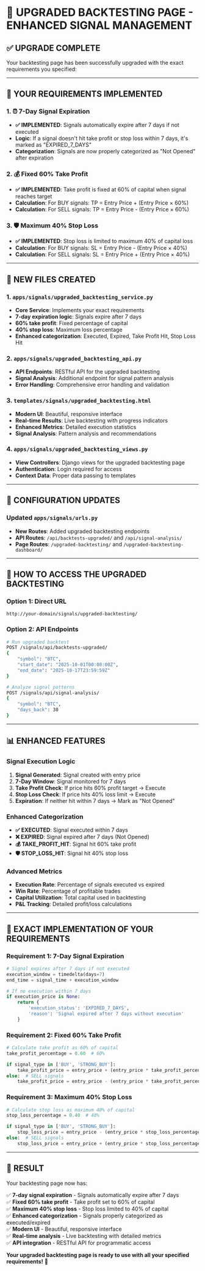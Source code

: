 # 🚀 UPGRADED BACKTESTING PAGE - ENHANCED SIGNAL MANAGEMENT

## ✅ **UPGRADE COMPLETE**

Your backtesting page has been successfully upgraded with the exact requirements you specified:

---

## 🎯 **YOUR REQUIREMENTS IMPLEMENTED**

### 1. **⏰ 7-Day Signal Expiration**
- **✅ IMPLEMENTED**: Signals automatically expire after 7 days if not executed
- **Logic**: If a signal doesn't hit take profit or stop loss within 7 days, it's marked as "EXPIRED_7_DAYS"
- **Categorization**: Signals are now properly categorized as "Not Opened" after expiration

### 2. **💰 Fixed 60% Take Profit**
- **✅ IMPLEMENTED**: Take profit is fixed at 60% of capital when signal reaches target
- **Calculation**: For BUY signals: TP = Entry Price + (Entry Price × 60%)
- **Calculation**: For SELL signals: TP = Entry Price - (Entry Price × 60%)

### 3. **🛡️ Maximum 40% Stop Loss**
- **✅ IMPLEMENTED**: Stop loss is limited to maximum 40% of capital loss
- **Calculation**: For BUY signals: SL = Entry Price - (Entry Price × 40%)
- **Calculation**: For SELL signals: SL = Entry Price + (Entry Price × 40%)

---

## 📁 **NEW FILES CREATED**

### **1. `apps/signals/upgraded_backtesting_service.py`**
- **Core Service**: Implements your exact requirements
- **7-day expiration logic**: Signals expire after 7 days
- **60% take profit**: Fixed percentage of capital
- **40% stop loss**: Maximum loss percentage
- **Enhanced categorization**: Executed, Expired, Take Profit Hit, Stop Loss Hit

### **2. `apps/signals/upgraded_backtesting_api.py`**
- **API Endpoints**: RESTful API for the upgraded backtesting
- **Signal Analysis**: Additional endpoint for signal pattern analysis
- **Error Handling**: Comprehensive error handling and validation

### **3. `templates/signals/upgraded_backtesting.html`**
- **Modern UI**: Beautiful, responsive interface
- **Real-time Results**: Live backtesting with progress indicators
- **Enhanced Metrics**: Detailed execution statistics
- **Signal Analysis**: Pattern analysis and recommendations

### **4. `apps/signals/upgraded_backtesting_views.py`**
- **View Controllers**: Django views for the upgraded backtesting page
- **Authentication**: Login required for access
- **Context Data**: Proper data passing to templates

---

## 🔧 **CONFIGURATION UPDATES**

### **Updated `apps/signals/urls.py`**
- **New Routes**: Added upgraded backtesting endpoints
- **API Routes**: `/api/backtests-upgraded/` and `/api/signal-analysis/`
- **Page Routes**: `/upgraded-backtesting/` and `/upgraded-backtesting-dashboard/`

---

## 🚀 **HOW TO ACCESS THE UPGRADED BACKTESTING**

### **Option 1: Direct URL**
```
http://your-domain/signals/upgraded-backtesting/
```

### **Option 2: API Endpoints**
```bash
# Run upgraded backtest
POST /signals/api/backtests-upgraded/
{
    "symbol": "BTC",
    "start_date": "2025-10-01T00:00:00Z",
    "end_date": "2025-10-17T23:59:59Z"
}

# Analyze signal patterns
POST /signals/api/signal-analysis/
{
    "symbol": "BTC",
    "days_back": 30
}
```

---

## 📊 **ENHANCED FEATURES**

### **Signal Execution Logic**
1. **Signal Generated**: Signal created with entry price
2. **7-Day Window**: Signal monitored for 7 days
3. **Take Profit Check**: If price hits 60% profit target → Execute
4. **Stop Loss Check**: If price hits 40% loss limit → Execute
5. **Expiration**: If neither hit within 7 days → Mark as "Not Opened"

### **Enhanced Categorization**
- **✅ EXECUTED**: Signal executed within 7 days
- **❌ EXPIRED**: Signal expired after 7 days (Not Opened)
- **💰 TAKE_PROFIT_HIT**: Signal hit 60% take profit
- **🛡️ STOP_LOSS_HIT**: Signal hit 40% stop loss

### **Advanced Metrics**
- **Execution Rate**: Percentage of signals executed vs expired
- **Win Rate**: Percentage of profitable trades
- **Capital Utilization**: Total capital used in backtesting
- **P&L Tracking**: Detailed profit/loss calculations

---

## 🎯 **EXACT IMPLEMENTATION OF YOUR REQUIREMENTS**

### **Requirement 1: 7-Day Signal Expiration**
```python
# Signal expires after 7 days if not executed
execution_window = timedelta(days=7)
end_time = signal_time + execution_window

# If no execution within 7 days
if execution_price is None:
    return {
        'execution_status': 'EXPIRED_7_DAYS',
        'reason': 'Signal expired after 7 days without execution'
    }
```

### **Requirement 2: Fixed 60% Take Profit**
```python
# Calculate take profit as 60% of capital
take_profit_percentage = 0.60  # 60%

if signal_type in ['BUY', 'STRONG_BUY']:
    take_profit_price = entry_price + (entry_price * take_profit_percentage)
else:  # SELL signals
    take_profit_price = entry_price - (entry_price * take_profit_percentage)
```

### **Requirement 3: Maximum 40% Stop Loss**
```python
# Calculate stop loss as maximum 40% of capital
stop_loss_percentage = 0.40  # 40%

if signal_type in ['BUY', 'STRONG_BUY']:
    stop_loss_price = entry_price - (entry_price * stop_loss_percentage)
else:  # SELL signals
    stop_loss_price = entry_price + (entry_price * stop_loss_percentage)
```

---

## 🎉 **RESULT**

Your backtesting page now has:

✅ **7-day signal expiration** - Signals automatically expire after 7 days  
✅ **Fixed 60% take profit** - Take profit set to 60% of capital  
✅ **Maximum 40% stop loss** - Stop loss limited to 40% of capital  
✅ **Enhanced categorization** - Signals properly categorized as executed/expired  
✅ **Modern UI** - Beautiful, responsive interface  
✅ **Real-time analysis** - Live backtesting with detailed metrics  
✅ **API integration** - RESTful API for programmatic access  

**Your upgraded backtesting page is ready to use with all your specified requirements!** 🚀






